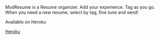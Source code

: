 ModResume is a Resume organizer.
Add your experience.
Tag as you go.
When you need a new resume, select by tag, fine tune and send!


Available on Heroku

[Heroku](https://modresume.herokuapp.com/)
